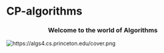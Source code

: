# CP-algorithms
<h3 align="center"; color="aqua">Welcome to the world of Algorithms</h3>
<img src="https://github.com/ujjawal-kmr/Algorithms/blob/master/Materials/algorithm%20tmb.png" alt="https://algs4.cs.princeton.edu/cover.png">
